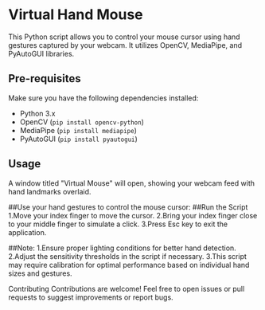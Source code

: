 # Virtual Hand Mouse

This Python script allows you to control your mouse cursor using hand gestures captured by your webcam. It utilizes OpenCV, MediaPipe, and PyAutoGUI libraries.

## Pre-requisites

Make sure you have the following dependencies installed:

- Python 3.x
- OpenCV (`pip install opencv-python`)
- MediaPipe (`pip install mediapipe`)
- PyAutoGUI (`pip install pyautogui`)

## Usage


A window titled "Virtual Mouse" will open, showing your webcam feed with hand landmarks overlaid.

##Use your hand gestures to control the mouse cursor:
##Run the Script
	1.Move your index finger to move the cursor.
	2.Bring your index finger close to your middle finger to simulate a click.
	3.Press Esc key to exit the application.

##Note:
1.Ensure proper lighting conditions for better hand detection.
2.Adjust the sensitivity thresholds in the script if necessary.
3.This script may require calibration for optimal performance based on individual hand sizes and gestures.

Contributing
Contributions are welcome! Feel free to open issues or pull requests to suggest improvements or report bugs.
